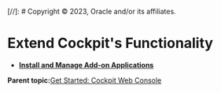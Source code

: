 [//]: # Copyright © 2023, Oracle and/or its affiliates.

# Extend Cockpit's Functionality

-   **[Install and Manage Add-on Applications](../topics/manage_add_on_applications.md)**  


**Parent topic:**[Get Started: Cockpit Web Console](../topics/cockpit-install.md)

